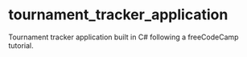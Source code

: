 # tournament_tracker_application
 Tournament tracker application built in C# following a freeCodeCamp tutorial.
